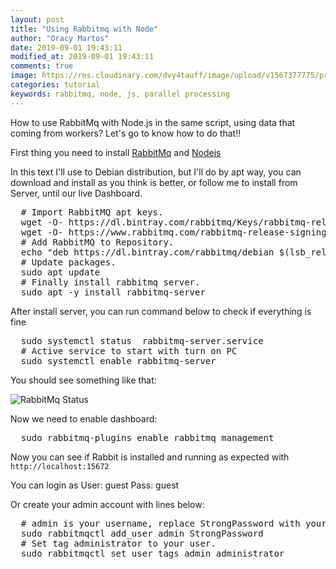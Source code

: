 ```yaml
---
layout: post
title: "Using Rabbitmq with Node"
author: "Oracy Martos"
date: 2019-09-01 19:43:11
modified_at: 2019-09-01 19:43:11
comments: true
image: https://res.cloudinary.com/dvy4tauff/image/upload/v1567377775/preview_using_rabbitmq_with_node_aypgns.png
categories: tutorial 
keywords: rabbitmq, node, js, parallel processing 
---
```


How to use RabbitMq with Node.js in the same script, using data that coming from workers?
Let's go to know how to do that!!

First thing you need to install [RabbitMq](https://www.rabbitmq.com/download.html) and [Nodejs](https://oracy.github.io/OracyMartos/blog/2019/install-node.js-easily-way-to-change-version-without-nvm/)

In this text I'll use to Debian distribution, but I'll do by apt way, you can download and install as you think is better, or follow me to install from Server, until our live Dashboard.

<pre class="bash">
  # Import RabbitMQ apt keys.
  wget -O- https://dl.bintray.com/rabbitmq/Keys/rabbitmq-release-signing-key.asc | sudo apt-key add - 
  wget -O- https://www.rabbitmq.com/rabbitmq-release-signing-key.asc | sudo apt-key add -
  # Add RabbitMQ to Repository.
  echo "deb https://dl.bintray.com/rabbitmq/debian $(lsb_release -sc)"
  # Update packages.
  sudo apt update
  # Finally install rabbitmq server.
  sudo apt -y install rabbitmq-server
</pre>

After install server, you can run command below to check if everything is fine
<pre class="bash">
  sudo systemctl status  rabbitmq-server.service 
  # Active service to start with turn on PC
  sudo systemctl enable rabbitmq-server
</pre>

You should see something like that:

![RabbitMq Status](https://res.cloudinary.com/dvy4tauff/image/upload/v1567385367/rabbitmq_status_mrpwaq.png)

Now we need to enable dashboard:

<pre class="bash">
  sudo rabbitmq-plugins enable rabbitmq_management 
</pre>

Now you can see if Rabbit is installed and running as expected with `http://localhost:15672`

You can login as
User: guest
Pass: guest

Or create your admin account with lines below:
<pre class="bash">
  # admin is your username, replace StrongPassword with your password.
  sudo rabbitmqctl add_user admin StrongPassword
  # Set tag administrator to your user.
  sudo rabbitmqctl set_user_tags admin administrator
</pre>